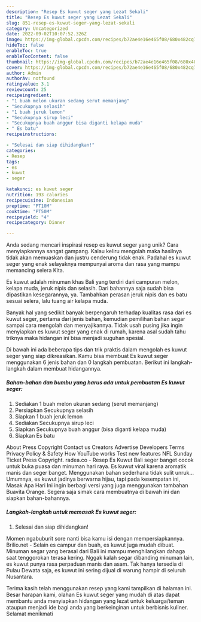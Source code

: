 ```yaml
---
description: "Resep Es kuwut seger yang Lezat Sekali"
title: "Resep Es kuwut seger yang Lezat Sekali"
slug: 851-resep-es-kuwut-seger-yang-lezat-sekali
category: Uncategorized
date: 2022-09-02T10:07:52.326Z
image: https://img-global.cpcdn.com/recipes/b72ae4e16e465f08/680x482cq70/es-kuwut-seger-foto-resep-utama.jpg
hideToc: false
enableToc: true
enableTocContent: false
thumbnail: https://img-global.cpcdn.com/recipes/b72ae4e16e465f08/680x482cq70/es-kuwut-seger-foto-resep-utama.jpg
cover: https://img-global.cpcdn.com/recipes/b72ae4e16e465f08/680x482cq70/es-kuwut-seger-foto-resep-utama.jpg
author: Admin
authorAv: notfound
ratingvalue: 3.1
reviewcount: 25
recipeingredient:
- "1 buah melon ukuran sedang serut memanjang"
- "Secukupnya selasih"
- "1 buah jeruk lemon"
- "Secukupnya sirup leci"
- "Secukupnya buah anggur bisa diganti kelapa muda"
- " Es batu"
recipeinstructions:

- "Selesai dan siap dihidangkan!"
categories:
- Resep
tags:
- es
- kuwut
- seger

katakunci: es kuwut seger 
nutrition: 193 calories
recipecuisine: Indonesian
preptime: "PT10M"
cooktime: "PT50M"
recipeyield: "4"
recipecategory: Dinner

---
```





Anda sedang mencari inspirasi resep es kuwut seger yang unik? Cara menyiapkannya sangat gampang. Kalau keliru mengolah maka hasilnya tidak akan memuaskan dan justru cenderung tidak enak. Padahal es kuwut seger yang enak selayaknya mempunyai aroma dan rasa yang mampu memancing selera Kita.





Es kuwut adalah minuman khas Bali yang terdiri dari campuran melon, kelapa muda, jeruk nipis dan selasih. Dari bahannya saja sudah bisa dipastikan kesegarannya, ya. Tambahkan perasan jeruk nipis dan es batu sesuai selera, lalu tuang air kelapa muda.

Banyak hal yang sedikit banyak berpengaruh terhadap kualitas rasa dari es kuwut seger, pertama dari jenis bahan, kemudian pemilihan bahan segar sampai cara mengolah dan menyajikannya. Tidak usah pusing jika ingin menyiapkan es kuwut seger yang enak di rumah, karena asal sudah tahu triknya maka hidangan ini bisa menjadi suguhan spesial.






Di bawah ini ada beberapa tips dan trik praktis dalam mengolah es kuwut seger yang siap dikreasikan. Kamu bisa membuat Es kuwut seger menggunakan 6 jenis bahan dan 0 langkah pembuatan. Berikut ini langkah-langkah dalam membuat hidangannya.

<!--inarticleads1-->

##### Bahan-bahan dan bumbu yang harus ada untuk pembuatan Es kuwut seger:

1. Sediakan 1 buah melon ukuran sedang (serut memanjang)
1. Persiapkan Secukupnya selasih
1. Siapkan 1 buah jeruk lemon
1. Sediakan Secukupnya sirup leci
1. Siapkan Secukupnya buah anggur (bisa diganti kelapa muda)
1. Siapkan  Es batu


About Press Copyright Contact us Creators Advertise Developers Terms Privacy Policy &amp; Safety How YouTube works Test new features NFL Sunday Ticket Press Copyright. radea.co - Resep Es Kuwut Bali seger banget cocok untuk buka puasa dan minuman hari raya. Es kuwut viral karena aromatik manis dan seger banget. Menggunakan bahan sederhana tidak sulit unruk… Umumnya, es kuwut jadinya berwarna hijau, tapi pada kesempatan ini, Masak Apa Hari Ini ingin berbagi versi yang juga menggunakan tambahan Buavita Orange. Segera saja simak cara membuatnya di bawah ini dan siapkan bahan-bahannya. 

<!--inarticleads2-->

##### Langkah-langkah untuk memasak Es kuwut seger:


1. Selesai dan siap dihidangkan!

Momen ngabuburit sore nanti bisa kamu isi dengan mempersiapkannya. Brilio.net - Selain es campur dan buah, es kuwut juga mudah dibuat. Minuman segar yang berasal dari Bali ini mampu menghilangkan dahaga saat tenggorokan terasa kering. Nggak kalah segar dibanding minuman lain, es kuwut punya rasa perpaduan manis dan asam. Tak hanya tersedia di Pulau Dewata saja, es kuwut ini sering dijual di warung hampir di seluruh Nusantara. 

Terima kasih telah menggunakan resep yang kami tampilkan di halaman ini. Besar harapan kami, olahan Es kuwut seger yang mudah di atas dapat membantu anda menyiapkan hidangan yang lezat untuk keluarga/teman ataupun menjadi ide bagi anda yang berkeinginan untuk berbisnis kuliner. Selamat menikmati
